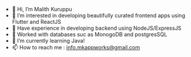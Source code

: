 - 👋 Hi, I’m Malith Kuruppu
- 👀 I’m interested in developing beautifully curated frontend apps using Flutter and ReactJS
- 👀 Have experience in developing backend using NodeJS/ExpressJS
- 👀 Worked with databases suc as MonogoDB and postgresSQL
- 🌱 I’m currently learning Java!
- 📫 How to reach me : info.mkappworks@gmail.com

<!---
mkappworks/mkappworks is a ✨ special ✨ repository because its `README.md` (this file) appears on your GitHub profile.
You can click the Preview link to take a look at your changes.
--->
